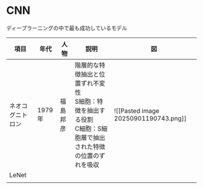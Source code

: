 # CNN
ディープラーニングの中で最も成功しているモデル


| 項目       | 年代    | 人物   | 説明                                                             | 図                                    |
| -------- | ----- | ---- | -------------------------------------------------------------- | ------------------------------------ |
| ネオコグニトロン | 1979年 | 福島邦彦 | 階層的な特徴抽出と位置ずれ不変性<br>S細胞：特徴を抽出する役割<br>C細胞：S細胞層で抽出された特徴の位置のずれを吸収 | ![[Pasted image 20250901190743.png]] |
| LeNet    |       |      |                                                                |                                      |
|          |       |      |                                                                |                                      |


